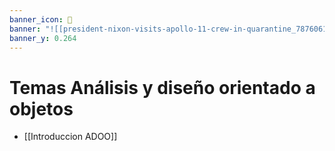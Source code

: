 ```yaml
---
banner_icon: 🏹
banner: "![[president-nixon-visits-apollo-11-crew-in-quarantine_7876061882_o.jpg]]"
banner_y: 0.264
---
```


# Temas Análisis y diseño orientado a objetos

- [[Introduccion ADOO]]